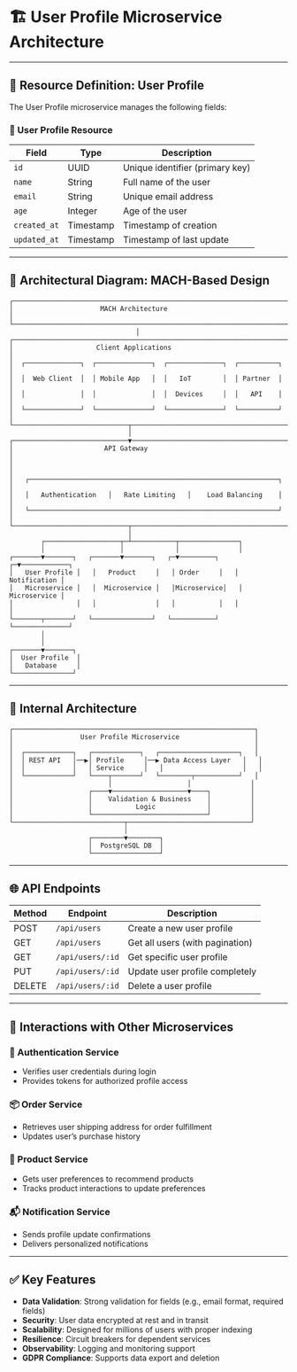 # 🏗️ User Profile Microservice Architecture

---

## 📘 Resource Definition: User Profile

The User Profile microservice manages the following fields:

### 👤 User Profile Resource

| Field        | Type      | Description                     |
| ------------ | --------- | ------------------------------- |
| `id`         | UUID      | Unique identifier (primary key) |
| `name`       | String    | Full name of the user           |
| `email`      | String    | Unique email address            |
| `age`        | Integer   | Age of the user                 |
| `created_at` | Timestamp | Timestamp of creation           |
| `updated_at` | Timestamp | Timestamp of last update        |

---

## 🧱 Architectural Diagram: MACH-Based Design

```
┌───────────────────────────────────────────────────────────────────────┐
│                      MACH Architecture                                │
└───────────────────────────────────────────────────────────────────────┘
                                │
┌───────────────────────────────────────────────────────────────────────┐
│                     Client Applications                               │
│  ┌──────────────┐  ┌──────────────┐  ┌──────────────┐  ┌──────────┐  │
│  │  Web Client  │  │ Mobile App   │  │   IoT        │  │ Partner  │  │
│  │              │  │              │  │  Devices     │  │   API    │  │
│  └──────────────┘  └──────────────┘  └──────────────┘  └──────────┘  │
└─────────────────────────────┬─────────────────────────────────────────┘
                              │
┌─────────────────────────────▼─────────────────────────────────────────┐
│                       API Gateway                                     │
│                                                                       │
│   ┌───────────────────────────────────────────────────────────────┐   │
│   │   Authentication   │   Rate Limiting   │    Load Balancing    │   │
│   └───────────────────────────────────────────────────────────────┘   │
└─────────────────────────────┬─────────────────────────────────────────┘
                              │
        ┌───────────────────┬─┴───────────┬───────────────┐
        │                   │             │               │
┌───────▼───────┐   ┌───────▼───────┐   ┌─▼─────────┐   ┌─▼────────────┐
│   User Profile │   │   Product     │   │ Order     │   │ Notification │
│   Microservice │   │  Microservice │   │Microservice│   │ Microservice │
│                │   │               │   │           │   │              │
└───────┬───────┘   └───────────────┘   └───────────┘   └──────────────┘
        │
        │
┌───────▼───────┐
│  User Profile  │
│   Database     │
└───────────────┘
```

---

## 🧩 Internal Architecture

```
┌─────────────────────────────────────────────────────────────┐
│                 User Profile Microservice                   │
│                                                             │
│  ┌────────────┐   ┌────────────┐   ┌────────────────────┐   │
│  │ REST API   │──▶│ Profile     │──▶ Data Access Layer   │   │
│  │            │   │ Service     │   │                    │   │
│  └────────────┘   └────┬───────┘   └────────┬───────────┘   │
│                        │                   │               │
│                   ┌────▼───────────────────▼────┐          │
│                   │    Validation & Business    │          │
│                   │           Logic             │          │
│                   └─────────────────────────────┘          │
└────────────────────────────┬───────────────────────────────┘
                             │
                    ┌────────▼────────┐
                    │  PostgreSQL DB  │
                    └─────────────────┘
```

---

## 🌐 API Endpoints

| Method | Endpoint         | Description                     |
| ------ | ---------------- | ------------------------------- |
| POST   | `/api/users`     | Create a new user profile       |
| GET    | `/api/users`     | Get all users (with pagination) |
| GET    | `/api/users/:id` | Get specific user profile       |
| PUT    | `/api/users/:id` | Update user profile completely  |
| DELETE | `/api/users/:id` | Delete a user profile           |

---

## 🔁 Interactions with Other Microservices

### 🔐 Authentication Service

- Verifies user credentials during login
- Provides tokens for authorized profile access

### 📦 Order Service

- Retrieves user shipping address for order fulfillment
- Updates user’s purchase history

### 🛒 Product Service

- Gets user preferences to recommend products
- Tracks product interactions to update preferences

### 📬 Notification Service

- Sends profile update confirmations
- Delivers personalized notifications

---

## ✅ Key Features

- **Data Validation**: Strong validation for fields (e.g., email format, required fields)
- **Security**: User data encrypted at rest and in transit
- **Scalability**: Designed for millions of users with proper indexing
- **Resilience**: Circuit breakers for dependent services
- **Observability**: Logging and monitoring support
- **GDPR Compliance**: Supports data export and deletion
